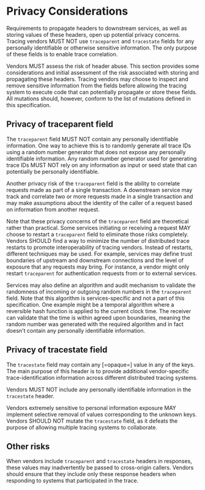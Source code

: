 # Privacy Considerations

Requirements to propagate headers to downstream services, as well as storing values of these headers, open up potential privacy concerns. Tracing vendors MUST NOT use `traceparent` and `tracestate` fields for any personally identifiable or otherwise sensitive information. The only purpose of these fields is to enable trace correlation.

Vendors MUST assess the risk of header abuse. This section provides some considerations and initial assessment of the risk associated with storing and propagating these headers. Tracing vendors may choose to inspect and remove sensitive information from the fields before allowing the tracing system to execute code that can potentially propagate or store these fields. All mutations should, however, conform to the list of mutations defined in this specification.

## Privacy of traceparent field

The `traceparent` field MUST NOT contain any personally identifiable information. One way to achieve this is to randomly generate all trace IDs using a random number generator that does not expose any personally identifiable information. Any random number generator used for generating trace IDs MUST NOT rely on any information as input or seed state that can potentially be personally identifiable.

Another privacy risk of the `traceparent` field is the ability to correlate requests made as part of a single transaction. A downstream service may track and correlate two or more requests made in a single transaction and may make assumptions about the identity of the caller of a request based on information from another request.

Note that these privacy concerns of the `traceparent` field are theoretical rather than practical. Some services initiating or receiving a request MAY choose to restart a `traceparent` field to eliminate those risks completely. Vendors SHOULD find a way to minimize the number of <a>distributed trace</a> restarts to promote interoperability of tracing vendors. Instead of restarts, different techniques may be used. For example, services may define trust boundaries of upstream and downstream connections and the level of exposure that any requests may bring. For instance, a vendor might only restart `traceparent` for authentication requests from or to external services.

Services may also define an algorithm and audit mechanism to validate the randomness of incoming or outgoing random numbers in the `traceparent` field. Note that this algorithm is services-specific and not a part of this specification. One example might be a temporal algorithm where a reversible hash function is applied to the current clock time. The receiver can validate that the time is within agreed upon boundaries, meaning the random number was generated with the required algorithm and in fact doesn't contain any personally identifiable information.

## Privacy of tracestate field

The `tracestate` field may contain any [=opaque=] value in any of the keys. The main purpose of this header is to provide additional vendor-specific trace-identification information across different distributed tracing systems.

Vendors MUST NOT include any personally identifiable information in the `tracestate` header.

Vendors extremely sensitive to personal information exposure MAY implement selective removal of values corresponding to the unknown keys. Vendors SHOULD NOT mutate the `tracestate` field, as it defeats the purpose of allowing multiple tracing systems to collaborate.

## Other risks

When vendors include `traceparent` and `tracestate` headers in responses, these values may inadvertently be passed to cross-origin callers. Vendors should ensure that they include only these response headers when responding to systems that participated in the trace.

